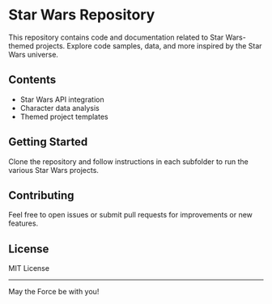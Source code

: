 # Star Wars Repository

This repository contains code and documentation related to Star Wars-themed projects. Explore code samples, data, and more inspired by the Star Wars universe.

## Contents
- Star Wars API integration
- Character data analysis
- Themed project templates

## Getting Started
Clone the repository and follow instructions in each subfolder to run the various Star Wars projects.

## Contributing
Feel free to open issues or submit pull requests for improvements or new features.

## License
MIT License

---
May the Force be with you!